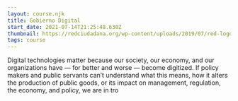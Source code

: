 ```yaml
---
layout: course.njk
title: Gobierno Digital
start_date: 2021-07-14T21:25:48.630Z
thumbnail: https://redciudadana.org/wp-content/uploads/2019/07/red-logo-01.png
tags: course
---
```

Digital technologies matter because our society, our economy, and our organizations have — for better and worse — become digitized. If policy makers and public servants can’t understand what this means, how it alters the production of public goods, or its impact on management, regulation, the economy, and policy, we are in tro